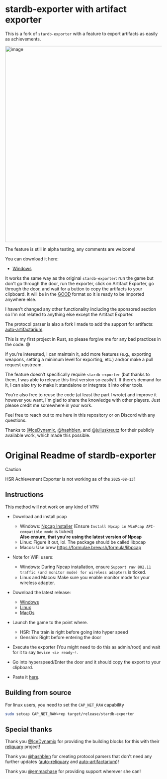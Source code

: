 # stardb-exporter with artifact exporter

This is a fork of `stardb-exporter` with a feature to export artifacts as easily as achievements.

<img width="802" height="628" alt="image" src="https://github.com/user-attachments/assets/38862900-a775-4729-a486-e3d41ebb4305" />


The feature is still in alpha testing, any comments are welcome!

You can download it here:
- [Windows](https://github.com/PJK136/stardb-exporter/releases/latest/download/stardb-exporter.exe)

It works the same way as the original `stardb-exporter`: run the game but don't go through the door, run the exporter, click on Artifact Exporter, go through the door, and wait for a button to copy the artifacts to your clipboard. It will be in the [GOOD](https://frzyc.github.io/genshin-optimizer/#/doc) format so it is ready to be imported anywhere else.

I haven't changed any other functionality including the sponsored section so I'm not related to anything else except the Artifact Exporter.

The protocol parser is also a fork I made to add the support for artifacts: [auto-artifactarium](https://github.com/PJK136/auto-artifactarium).

This is my first project in Rust, so please forgive me for any bad practices in the code. 😅

If you're interested, I can maintain it, add more features (e.g., exporting weapons, setting a minimum level for exporting, etc.) and/or make a pull request upstream.

The feature doesn’t specifically require `stardb-exporter` (but thanks to them, I was able to release this first version so easily!). If there’s demand for it, I can also try to make it standalone or integrate it into other tools.

You’re also free to reuse the code (at least the part I wrote) and improve it however you want, I'm glad to share the knowledge with other players. Just please credit me somewhere in your work.

Feel free to reach out to me here in this repository or on Discord with any questions.

Thanks to [@IceDynamix](https://github.com/IceDynamix), [@hashblen](https://github.com/hashblen), and [@juliuskreutz](https://github.com/juliuskreutz/stardb-exporter) for their publicly available work, which made this possible.

# Original Readme of stardb-exporter

> [!CAUTION]
> HSR Achievement Exporter is not working as of the `2025-08-13`!

## Instructions

This method will not work on any kind of VPN

- Download and install pcap

  - Windows: [Npcap Installer](https://npcap.com/#download) (Ensure `Install Npcap in WinPcap API-compatible mode` is ticked) \
    **Also ensure, that you're using the latest version of Npcap**
  - Linux: Figure it out, lol. The package should be called libpcap
  - Macos: Use brew https://formulae.brew.sh/formula/libpcap

- Note for WiFi users:

  - Windows: During Npcap installation, ensure `Support raw 802.11 traffic (and monitor mode) for wireless adapters` is ticked.
  - Linux and Macos: Make sure you enable monitor mode for your wireless adapter.

- Download the latest release:
  - [Windows](https://github.com/juliuskreutz/stardb-exporter/releases/latest/download/stardb-exporter.exe)
  - [Linux](https://github.com/juliuskreutz/stardb-exporter/releases/latest/download/stardb-exporter-linux)
  - [MacOs](https://github.com/juliuskreutz/stardb-exporter/releases/latest/download/stardb-exporter-macos)
- Launch the game to the point where.
  - HSR: The train is right before going into hyper speed
  - Genshin: Right before entering the door
- Execute the exporter (You might need to do this as admin/root) and wait for it to say `Device <i> ready~!`.
- Go into hyperspeed/Enter the door and it should copy the export to your clipboard.
- Paste it [here](https://stardb.gg/import).

## Building from source

For linux users, you need to set the `CAP_NET_RAW` capability

```sh
sudo setcap CAP_NET_RAW=+ep target/release/stardb-exporter
```

## Special thanks

Thank you [@IceDynamix](https://github.com/IceDynamix) for providing the building blocks for this with their [reliquary](https://github.com/IceDynamix/reliquary) project!

Thank you [@hashblen](https://github.com/hashblen) for creating protocol parsers that don't need any further updates ([auto-reliquary](https://github.com/hashblen/auto-reliquary) and [auto-artifactarium](https://github.com/hashblen/auto-artifactarium))!

Thank you [@emmachase](https://github.com/emmachase) for providing support wherever she can!
